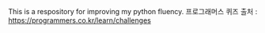 This is a respository for improving my python fluency. 
프로그래머스 퀴즈 출처 : https://programmers.co.kr/learn/challenges
